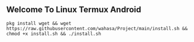 ## Welcome To Linux Termux Android
```
pkg install wget && wget https://raw.githubusercontent.com/wahasa/Project/main/install.sh && chmod +x install.sh && ./install.sh
```
